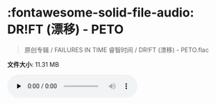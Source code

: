 # :fontawesome-solid-file-audio: DR!FT (漂移) - PETO

> 原创专辑 / FAILURES IN TIME 睿智时间 / DR!FT (漂移) - PETO.flac

**文件大小**: 11.31 MB

<audio preload="none" controls><source src="https://file.hsyhx.top/原创专辑/FAILURES_IN_TIME_睿智时间/DR!FT (漂移) - PETO.flac" type="audio/mpeg">您的浏览器不支持此音频格式</audio>